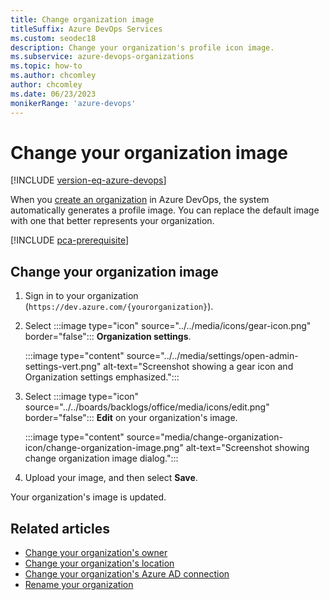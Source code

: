 ```yaml
---
title: Change organization image
titleSuffix: Azure DevOps Services
ms.custom: seodec18
description: Change your organization's profile icon image.
ms.subservice: azure-devops-organizations
ms.topic: how-to
ms.author: chcomley
author: chcomley
ms.date: 06/23/2023
monikerRange: 'azure-devops'
---
```


# Change your organization image

[!INCLUDE [version-eq-azure-devops](../../includes/version-eq-azure-devops.md)]

When you [create an organization](create-organization.md) in Azure DevOps, the system automatically generates a profile image. You can replace the default image with one that better represents your organization.

[!INCLUDE [pca-prerequisite](includes/pca-prerequisite.md)]

## Change your organization image

1. Sign in to your organization (```https://dev.azure.com/{yourorganization}```).

2. Select :::image type="icon" source="../../media/icons/gear-icon.png" border="false"::: **Organization settings**.

   :::image type="content" source="../../media/settings/open-admin-settings-vert.png" alt-text="Screenshot showing a gear icon and Organization settings emphasized.":::

3. Select :::image type="icon" source="../../boards/backlogs/office/media/icons/edit.png" border="false"::: **Edit** on your organization's image.

   :::image type="content" source="media/change-organization-icon/change-organization-image.png" alt-text="Screenshot showing change organization image dialog.":::

4. Upload your image, and then select **Save**.

Your organization's image is updated.

## Related articles

- [Change your organization's owner](change-organization-ownership.md)
- [Change your organization's location](change-organization-location.md)
- [Change your organization's Azure AD connection](change-azure-ad-connection.md)
- [Rename your organization](rename-organization.md)
